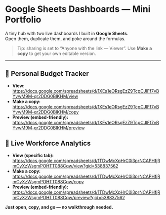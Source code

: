 # Google Sheets Dashboards — Mini Portfolio

A tiny hub with two live dashboards I built in **Google Sheets**.  
Open them, duplicate them, and poke around the formulas.

> Tip: sharing is set to “Anyone with the link — Viewer”. Use **Make a copy** to get your own editable version.

___


## 🔸 Personal Budget Tracker
- **View:** https://docs.google.com/spreadsheets/d/1XEs1eORsgEzZ9TcpCJlFf7vBYvwM9M-qr2DDG0BIKHM/view  
- **Make a copy:** https://docs.google.com/spreadsheets/d/1XEs1eORsgEzZ9TcpCJlFf7vBYvwM9M-qr2DDG0BIKHM/copy  
- **Preview (embed-friendly):** https://docs.google.com/spreadsheets/d/1XEs1eORsgEzZ9TcpCJlFf7vBYvwM9M-qr2DDG0BIKHM/preview

## 🔸 Live Workforce Analytics
- **View (specific tab):** https://docs.google.com/spreadsheets/d/1TDwMcXpHrC0i3prNCAPHfjRmCyXzWsgmPOHTT088Cqw/view?gid=538837562  
- **Make a copy:** https://docs.google.com/spreadsheets/d/1TDwMcXpHrC0i3prNCAPHfjRmCyXzWsgmPOHTT088Cqw/copy  
- **Preview (embed-friendly):** https://docs.google.com/spreadsheets/d/1TDwMcXpHrC0i3prNCAPHfjRmCyXzWsgmPOHTT088Cqw/preview?gid=538837562

**Just open, copy, and go — no walkthrough needed.**
